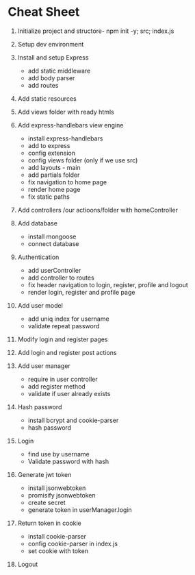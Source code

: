 # Cheat Sheet

1. Initialize project and structore- npm init -y; src; index.js
2. Setup dev environment
3. Install and setup Express
    * add static middleware
    * add body parser
    * add routes
4. Add static resources
5. Add views folder with ready htmls
6. Add express-handlebars view engine
    * install express-handlebars
    * add to express
    * config extension
    * config views folder (only if we use src)
    * add layouts - main
    * add partials folder
    * fix navigation to home page
    * render home page
    * fix static paths
7. Add controllers /our actioons/folder with homeController
8. Add database
    * install mongoose
    * connect database
9. Authentication
    * add userController
    * add controller to routes
    * fix header navigation to login, register, profile and logout
    * render login, register and profile page
10. Add user model
    * add uniq index for username
    * validate repeat password

11. Modify login and register pages
12. Add login and register post actions
13. Add user manager
    * require in user controller
    * add register method
    * validate if user already exists
14. Hash password
    * install bcrypt and cookie-parser
    * hash password
15. Login
    * find use by username
    * Validate password with hash
16. Generate jwt token
    * install jsonwebtoken
    * promisify jsonwebtoken
    * create secret
    * generate token in userManager.login
17. Return token in cookie
    * install cookie-parser
    * config cookie-parser in index.js
    * set cookie with token
18. Logout
   


